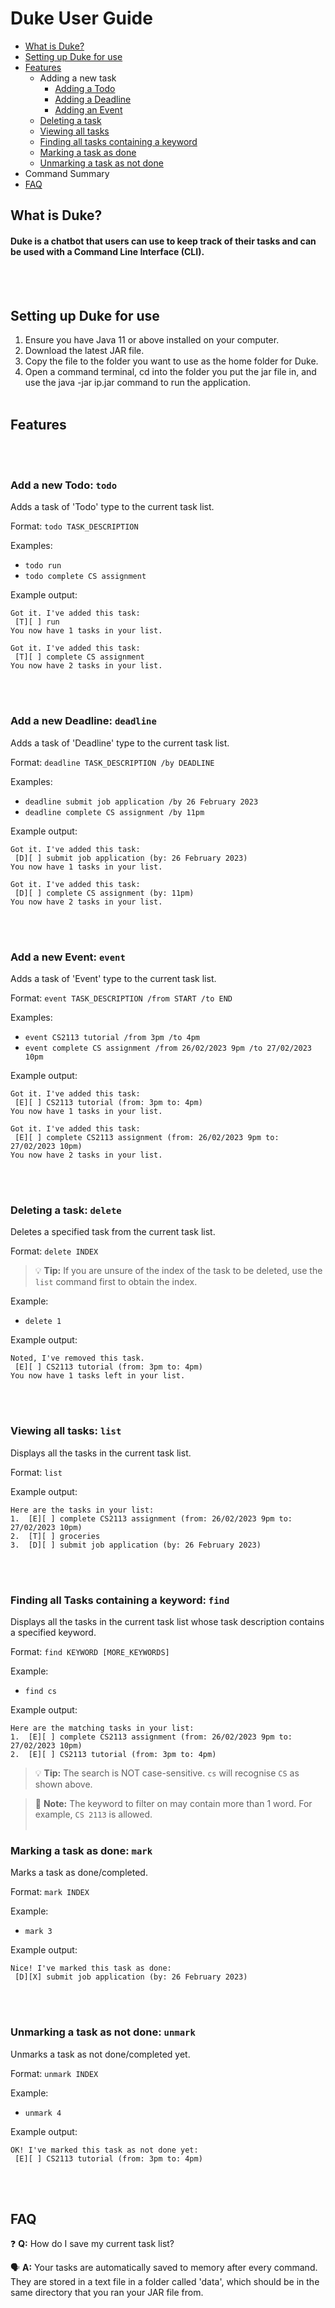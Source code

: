 # Duke User Guide

* [What is Duke?](https://mustafaah10.github.io/ip/#what-is-duke) 
* [Setting up Duke for use](https://mustafaah10.github.io/ip/#setting-up-duke-for-use)
* [Features](https://mustafaah10.github.io/ip/#features) 
  * Adding a new task
    * [Adding a Todo](https://mustafaah10.github.io/ip/#add-a-new-todo-todo)
    * [Adding a Deadline](https://mustafaah10.github.io/ip/#add-a-new-deadline-deadline)
    * [Adding an Event](https://mustafaah10.github.io/ip/#add-a-new-event-event)
  * [Deleting a task](https://mustafaah10.github.io/ip/#deleting-a-task-delete)
  * [Viewing all tasks](https://mustafaah10.github.io/ip/#viewing-all-tasks-list)
  * [Finding all tasks containing a keyword](https://mustafaah10.github.io/ip/#finding-all-tasks-containing-a-keyword-find)
  * [Marking a task as done](https://mustafaah10.github.io/ip/#marking-a-task-as-done-mark)
  * [Unmarking a task as not done](https://mustafaah10.github.io/ip/#unmarking-a-task-as-not-done-unmark)
* Command Summary
* [FAQ](https://mustafaah10.github.io/ip/#faq)
  
## What is Duke?

#### Duke is a chatbot that users can use to keep track of their tasks and can be used with a Command Line Interface (CLI).
<br/><br/>
## Setting up Duke for use

1. Ensure you have Java 11 or above installed on your computer.
2. Download the latest JAR file.
3. Copy the file to the folder you want to use as the home folder for Duke.
4. Open a command terminal, cd into the folder you put the jar file in, and use the java -jar ip.jar command to run the application.
   <br/><br/>
## Features 
<br/><br/>
### Add a new Todo: `todo`

Adds a task of 'Todo' type to the current task list.

Format: `todo TASK_DESCRIPTION`

Examples: 
* `todo run`
* `todo complete CS assignment`

Example output:
```
Got it. I've added this task:
 [T][ ] run
You now have 1 tasks in your list.
```

```
Got it. I've added this task:
 [T][ ] complete CS assignment
You now have 2 tasks in your list.
```
<br/><br/>
### Add a new Deadline: `deadline`

Adds a task of 'Deadline' type to the current task list.

Format: `deadline TASK_DESCRIPTION /by DEADLINE`

Examples: 
* `deadline submit job application /by 26 February 2023`
* `deadline complete CS assignment /by 11pm`

Example output:
```
Got it. I've added this task:
 [D][ ] submit job application (by: 26 February 2023)
You now have 1 tasks in your list.
```

```
Got it. I've added this task:
 [D][ ] complete CS assignment (by: 11pm)
You now have 2 tasks in your list.
```
<br/><br/>
### Add a new Event: `event`

Adds a task of 'Event' type to the current task list.

Format: `event TASK_DESCRIPTION /from START /to END`

Examples: 
* `event CS2113 tutorial /from 3pm /to 4pm`
* `event complete CS assignment /from 26/02/2023 9pm /to 27/02/2023 10pm`

Example output:
```
Got it. I've added this task:
 [E][ ] CS2113 tutorial (from: 3pm to: 4pm)
You now have 1 tasks in your list.
```

```
Got it. I've added this task:
 [E][ ] complete CS2113 assignment (from: 26/02/2023 9pm to: 27/02/2023 10pm)
You now have 2 tasks in your list.
```
<br/><br/>
### Deleting a task: `delete`

Deletes a specified task from the current task list.

Format: `delete INDEX`

 > :bulb: **Tip:** If you are unsure of the index of the task to be deleted, use the `list` command first to obtain the index.

Example: 
* `delete 1`

Example output:
```
Noted, I've removed this task.
 [E][ ] CS2113 tutorial (from: 3pm to: 4pm)
You now have 1 tasks left in your list.
```
<br/><br/>
### Viewing all tasks: `list`

Displays all the tasks in the current task list.

Format: `list`

Example output:
```
Here are the tasks in your list:
1.  [E][ ] complete CS2113 assignment (from: 26/02/2023 9pm to: 27/02/2023 10pm)
2.  [T][ ] groceries
3.  [D][ ] submit job application (by: 26 February 2023)
```
<br/><br/>
### Finding all Tasks containing a keyword: `find`

Displays all the tasks in the current task list whose task description contains a specified keyword.

Format: `find KEYWORD [MORE_KEYWORDS]`

Example: 
* `find cs`

Example output:
```
Here are the matching tasks in your list:
1.  [E][ ] complete CS2113 assignment (from: 26/02/2023 9pm to: 27/02/2023 10pm)
2.  [E][ ] CS2113 tutorial (from: 3pm to: 4pm)
```
 > :bulb: **Tip:** The search is NOT case-sensitive. `cs` will recognise `CS` as shown above.
 
 > :memo: **Note:** The keyword to filter on may contain more than 1 word. For example, `CS 2113` is allowed.
 <br/><br/>
### Marking a task as done: `mark`

Marks a task as done/completed.

Format: `mark INDEX`

Example: 
* `mark 3`

Example output:
```
Nice! I've marked this task as done:
 [D][X] submit job application (by: 26 February 2023)
```
<br/><br/>
### Unmarking a task as not done: `unmark`

Unmarks a task as not done/completed yet.

Format: `unmark INDEX`

Example: 
* `unmark 4`

Example output:
```
OK! I've marked this task as not done yet:
 [E][ ] CS2113 tutorial (from: 3pm to: 4pm)
```
<br/><br/>
## FAQ
❓ **Q:** How do I save my current task list?

🗣️ **A:** Your tasks are automatically saved to memory after every command. They are stored in a text file in a folder called 'data',
           which should be in the same directory that you ran your JAR file from.


